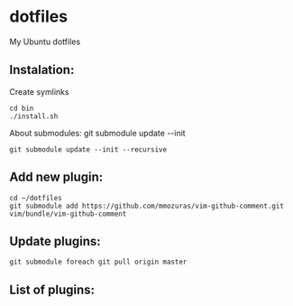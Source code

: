dotfiles
========

My Ubuntu dotfiles

## Instalation:
Create symlinks
```
cd bin
./install.sh
```

About submodules:
git submodule update --init
```
git submodule update --init --recursive
```

## Add new plugin:

```
cd ~/dotfiles
git submodule add https://github.com/mmozuras/vim-github-comment.git vim/bundle/vim-github-comment
```

## Update plugins:
```
git submodule foreach git pull origin master
```

## List of plugins:

